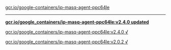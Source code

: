 [gcr.io/google-containers/ip-masq-agent-ppc64le](https://hub.docker.com/r/sqeven/ip-masq-agent-ppc64le/tags/) 

----
**[gcr.io/google_containers/ip-masq-agent-ppc64le:v2.4.0 updated](https://hub.docker.com/r/sqeven/ip-masq-agent-ppc64le/tags/)**

[gcr.io/google_containers/ip-masq-agent-ppc64le:v2.4.0 √](https://hub.docker.com/r/sqeven/ip-masq-agent-ppc64le/tags/)

[gcr.io/google_containers/ip-masq-agent-ppc64le:v2.0.2 √](https://hub.docker.com/r/sqeven/ip-masq-agent-ppc64le/tags/)

